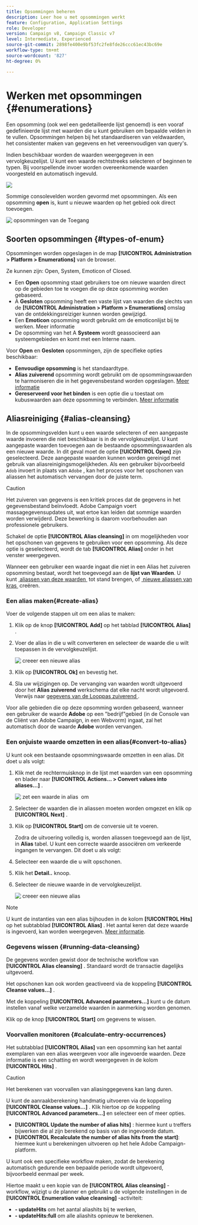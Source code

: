 ```yaml
---
title: Opsommingen beheren
description: Leer hoe u met opsommingen werkt
feature: Configuration, Application Settings
role: Developer
version: Campaign v8, Campaign Classic v7
level: Intermediate, Experienced
source-git-commit: 2898fe400e9bf53fc2fe8fde26ccc61ec43bc69e
workflow-type: tm+mt
source-wordcount: '827'
ht-degree: 0%

---
```


# Werken met opsommingen {#enumerations}

Een opsomming (ook wel een gedetailleerde lijst genoemd) is een vooraf gedefinieerde lijst met waarden die u kunt gebruiken om bepaalde velden in te vullen. Opsommingen helpen bij het standaardiseren van veldwaarden, het consistenter maken van gegevens en het vereenvoudigen van query&#39;s.

Indien beschikbaar worden de waarden weergegeven in een vervolgkeuzelijst. U kunt een waarde rechtstreeks selecteren of beginnen te typen. Bij voorspellende invoer worden overeenkomende waarden voorgesteld en automatisch ingevuld.

![](assets/enum_values.png)

Sommige consolevelden worden gevormd met opsommingen. Als een opsomming **open** is, kunt u nieuwe waarden op het gebied ook direct toevoegen.

![&#x200B; opsommingen van de Toegang &#x200B;](../config/assets/enumerations-menu.png)

## Soorten opsommingen {#types-of-enum}

Opsommingen worden opgeslagen in de map **[!UICONTROL Administration > Platform > Enumerations]** van de browser.

Ze kunnen zijn: Open, System, Emoticon of Closed.

* Een **Open** opsomming staat gebruikers toe om nieuwe waarden direct op de gebieden toe te voegen die op deze opsomming worden gebaseerd.
* A **Gesloten** opsomming heeft een vaste lijst van waarden die slechts van de **[!UICONTROL Administration > Platform > Enumerations]** omslag van de ontdekkingsreiziger kunnen worden gewijzigd.
* Een **Emoticon** opsomming wordt gebruikt om de emoticonlijst bij te werken. Meer informatie
* De opsomming van het A **Systeem** wordt geassocieerd aan systeemgebieden en komt met een Interne naam.

Voor **Open** en **Gesloten** opsommingen, zijn de specifieke opties beschikbaar:

* **Eenvoudige opsomming** is het standaardtype.
* **Alias zuiverend** opsomming wordt gebruikt om de opsommingswaarden te harmoniseren die in het gegevensbestand worden opgeslagen. [Meer informatie](#alias-cleansing)
* **Gereserveerd voor het binden** is een optie die u toestaat om kubuswaarden aan deze opsomming te verbinden. [Meer informatie](../reporting/gs-cubes.md)


## Aliasreiniging {#alias-cleansing}

In de opsommingsvelden kunt u een waarde selecteren of een aangepaste waarde invoeren die niet beschikbaar is in de vervolgkeuzelijst. U kunt aangepaste waarden toevoegen aan de bestaande opsommingswaarden als een nieuwe waarde. In dit geval moet de optie **[!UICONTROL Open]** zijn geselecteerd. Deze aangepaste waarden kunnen worden gereinigd met gebruik van aliasreinigingsmogelijkheden. Als een gebruiker bijvoorbeeld `Adob` invoert in plaats van `Adobe` , kan het proces voor het opschonen van aliassen het automatisch vervangen door de juiste term.

>[!CAUTION]
>
>Het zuiveren van gegevens is een kritiek proces dat de gegevens in het gegevensbestand beïnvloedt. Adobe Campaign voert massagegevensupdates uit, wat ertoe kan leiden dat sommige waarden worden verwijderd. Deze bewerking is daarom voorbehouden aan professionele gebruikers.

Schakel de optie **[!UICONTROL Alias cleansing]** in om mogelijkheden voor het opschonen van gegevens te gebruiken voor een opsomming. Als deze optie is geselecteerd, wordt de tab **[!UICONTROL Alias]** onder in het venster weergegeven.

Wanneer een gebruiker een waarde ingaat die niet in een Alias het zuiveren opsomming bestaat, wordt het toegevoegd aan de **lijst van Waarden**. U kunt [&#x200B; aliassen van deze waarden &#x200B;](#convert-to-alias) tot stand brengen, of [&#x200B; nieuwe aliassen van kras &#x200B;](#create-alias) creëren.

### Een alias maken{#create-alias}

Voer de volgende stappen uit om een alias te maken:

1. Klik op de knop **[!UICONTROL Add]** op het tabblad **[!UICONTROL Alias]** .
1. Voer de alias in die u wilt converteren en selecteer de waarde die u wilt toepassen in de vervolgkeuzelijst.

   ![&#x200B; creeer een nieuwe alias &#x200B;](assets/new-alias.png)

1. Klik op **[!UICONTROL Ok]** en bevestig het.

1. Sla uw wijzigingen op. De vervanging van waarden wordt uitgevoerd door het **Alias zuiverend** werkschema dat elke nacht wordt uitgevoerd. Verwijs naar [&#x200B; gegevens van de Looppas zuiverend &#x200B;](#running-data-cleansing).

Voor alle gebieden die op deze opsomming worden gebaseerd, wanneer een gebruiker de waarde **Adobe** op een &quot;bedrijf&quot;gebied (in de Console van de Cliënt van Adobe Campaign, in een Webvorm) ingaat, zal het automatisch door de waarde **Adobe** worden vervangen.

### Een onjuiste waarde omzetten in een alias{#convert-to-alias}

U kunt ook een bestaande opsommingswaarde omzetten in een alias. Dit doet u als volgt:

1. Klik met de rechtermuisknop in de lijst met waarden van een opsomming en blader naar **[!UICONTROL Actions... > Convert values into aliases...]** .

   ![&#x200B; zet een waarde in alias &#x200B;](assets/convert-into-aliases.png) om

1. Selecteer de waarden die in aliassen moeten worden omgezet en klik op **[!UICONTROL Next]** .
1. Klik op **[!UICONTROL Start]** om de conversie uit te voeren.

   Zodra de uitvoering volledig is, worden aliassen toegevoegd aan de lijst, in **Alias** tabel. U kunt een correcte waarde associëren om verkeerde ingangen te vervangen. Dit doet u als volgt:

1. Selecteer een waarde die u wilt opschonen.
1. Klik het **Detail..** knoop.
1. Selecteer de nieuwe waarde in de vervolgkeuzelijst.

   ![&#x200B; creeer een nieuwe alias &#x200B;](assets/define-new-alias.png)


>[!NOTE]
>
>U kunt de instanties van een alias bijhouden in de kolom **[!UICONTROL Hits]** op het subtabblad **[!UICONTROL Alias]** . Het aantal keren dat deze waarde is ingevoerd, kan worden weergegeven.  [Meer informatie](#calculate-entry-occurrences).

### Gegevens wissen {#running-data-cleansing}

De gegevens worden gewist door de technische workflow van **[!UICONTROL Alias cleansing]** . Standaard wordt de transactie dagelijks uitgevoerd.

Het opschonen kan ook worden geactiveerd via de koppeling **[!UICONTROL Cleanse values...]** .

Met de koppeling **[!UICONTROL Advanced parameters...]** kunt u de datum instellen vanaf welke verzamelde waarden in aanmerking worden genomen.

Klik op de knop **[!UICONTROL Start]** om gegevens te wissen.

### Voorvallen monitoren {#calculate-entry-occurrences}

Het subtabblad **[!UICONTROL Alias]** van een opsomming kan het aantal exemplaren van een alias weergeven voor alle ingevoerde waarden. Deze informatie is een schatting en wordt weergegeven in de kolom **[!UICONTROL Hits]** .

>[!CAUTION]
>
>Het berekenen van voorvallen van aliasinggegevens kan lang duren.
>

U kunt de aanraakberekening handmatig uitvoeren via de koppeling **[!UICONTROL Cleanse values...]** . Klik hiertoe op de koppeling **[!UICONTROL Advanced parameters...]** en selecteer een of meer opties.

* **[!UICONTROL Update the number of alias hits]** : hiermee kunt u treffers bijwerken die al zijn berekend op basis van de ingevoerde datum.
* **[!UICONTROL Recalculate the number of alias hits from the start]**: hiermee kunt u berekeningen uitvoeren op het hele Adobe Campaign-platform.

U kunt ook een specifieke workflow maken, zodat de berekening automatisch gedurende een bepaalde periode wordt uitgevoerd, bijvoorbeeld eenmaal per week.

Hiertoe maakt u een kopie van de **[!UICONTROL Alias cleansing]** -workflow, wijzigt u de planner en gebruikt u de volgende instellingen in de **[!UICONTROL Enumeration value cleansing]** -activiteit:

* **- updateHits** om het aantal aliashits bij te werken,
* **- updateHits:full** om alle aliashits opnieuw te berekenen.
